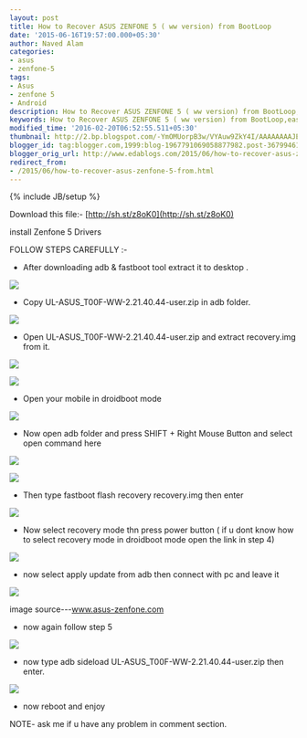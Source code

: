 ```yaml
---
layout: post
title: How to Recover ASUS ZENFONE 5 ( ww version) from BootLoop
date: '2015-06-16T19:57:00.000+05:30'
author: Naved Alam
categories:
- asus
- zenfone-5
tags:
- Asus
- zenfone 5
- Android
description: How to Recover ASUS ZENFONE 5 ( ww version) from BootLoop,easiest way to recover from bootloop in asus zenfone 5 and other mobiles.
keywords: How to Recover ASUS ZENFONE 5 ( ww version) from BootLoop,easiest way to recover from bootloop in asus zenfone 5 and other mobiles.
modified_time: '2016-02-20T06:52:55.511+05:30'
thumbnail: http://2.bp.blogspot.com/-YmOMUorpB3w/VYAuw9ZkY4I/AAAAAAAAJE8/H1QWCD_JNx8/s72-c/1.png
blogger_id: tag:blogger.com,1999:blog-1967791069058877982.post-3679946100389444367
blogger_orig_url: http://www.edablogs.com/2015/06/how-to-recover-asus-zenfone-5-from.html
redirect_from:
- /2015/06/how-to-recover-asus-zenfone-5-from.html
---
```


{% include JB/setup %}

Download this file:- [http://sh.st/z8oK0](http://sh.st/z8oK0)  

install Zenfone 5 Drivers  

FOLLOW STEPS CAREFULLY :-  

*   After downloading adb & fastboot tool extract it to desktop .

[![](https://2.bp.blogspot.com/-YmOMUorpB3w/VYAuw9ZkY4I/AAAAAAAAJE8/H1QWCD_JNx8/s320/1.png)](http://2.bp.blogspot.com/-YmOMUorpB3w/VYAuw9ZkY4I/AAAAAAAAJE8/H1QWCD_JNx8/s1600/1.png)

*   Copy UL-ASUS_T00F-WW-2.21.40.44-user.zip in adb folder.

[![](https://2.bp.blogspot.com/-vXCQwvK0aRg/VYAun0vElbI/AAAAAAAAJEE/P4JLPt12_iE/s320/2.png)](http://2.bp.blogspot.com/-vXCQwvK0aRg/VYAun0vElbI/AAAAAAAAJEE/P4JLPt12_iE/s1600/2.png)

*   Open UL-ASUS_T00F-WW-2.21.40.44-user.zip and extract recovery.img from it.

[![](https://3.bp.blogspot.com/-XKgB-8qw3QI/VYAuoRsb3PI/AAAAAAAAJEI/K2kTPYQPQVw/s320/3.png)](http://3.bp.blogspot.com/-XKgB-8qw3QI/VYAuoRsb3PI/AAAAAAAAJEI/K2kTPYQPQVw/s1600/3.png)

[![](https://1.bp.blogspot.com/-_GkxIx8bYsM/VYAurDfk68I/AAAAAAAAJEU/SZVJqqpLsIE/s320/4.png)](http://1.bp.blogspot.com/-_GkxIx8bYsM/VYAurDfk68I/AAAAAAAAJEU/SZVJqqpLsIE/s1600/4.png)

*   Open your mobile in droidboot mode

[![](https://4.bp.blogspot.com/-16X0hEx3-00/VYAwv67Y_4I/AAAAAAAAJFI/sg_b-9_mOf4/s320/20150429_114821.jpg)](http://4.bp.blogspot.com/-16X0hEx3-00/VYAwv67Y_4I/AAAAAAAAJFI/sg_b-9_mOf4/s1600/20150429_114821.jpg)

*   Now open adb folder and press SHIFT + Right Mouse Button and select open command here

[![](https://4.bp.blogspot.com/-oQVBa3XhkjQ/VYAurFzDQrI/AAAAAAAAJEY/aYwNOBJ_0Eg/s320/5.png)](http://4.bp.blogspot.com/-oQVBa3XhkjQ/VYAurFzDQrI/AAAAAAAAJEY/aYwNOBJ_0Eg/s1600/5.png)

[![](https://1.bp.blogspot.com/-zFrWLazPElk/VYAuuBoDnSI/AAAAAAAAJEk/nUkv-8xhoxA/s320/6.png)](http://1.bp.blogspot.com/-zFrWLazPElk/VYAuuBoDnSI/AAAAAAAAJEk/nUkv-8xhoxA/s1600/6.png)

*   Then type fastboot flash recovery recovery.img then enter

[![](https://1.bp.blogspot.com/-c3UX4S2gxeA/VYAuuYfm_8I/AAAAAAAAJEo/Pup2MQLkv9g/s320/7.png)](http://1.bp.blogspot.com/-c3UX4S2gxeA/VYAuuYfm_8I/AAAAAAAAJEo/Pup2MQLkv9g/s1600/7.png)

*   Now select recovery mode thn press power button ( if u dont know how to select recovery mode in droidboot mode open the link in step 4)

[![](https://2.bp.blogspot.com/-Uv8aNFN68mw/VYAxbxWOw6I/AAAAAAAAJFQ/_ROUgpMh0gA/s320/20150429_114957.jpg)](http://2.bp.blogspot.com/-Uv8aNFN68mw/VYAxbxWOw6I/AAAAAAAAJFQ/_ROUgpMh0gA/s1600/20150429_114957.jpg)

*   now select apply update from adb then connect with pc and leave it

[![](https://2.bp.blogspot.com/-S46bAwz9Qus/VYAx2ApUEVI/AAAAAAAAJFY/qXaTNK5_OWc/s320/20150429_114919.jpg)](http://2.bp.blogspot.com/-S46bAwz9Qus/VYAx2ApUEVI/AAAAAAAAJFY/qXaTNK5_OWc/s1600/20150429_114919.jpg)

image source---www.asus-zenfone.com

*   now again follow step 5

[![](https://3.bp.blogspot.com/-oQVBa3XhkjQ/VYAurFzDQrI/AAAAAAAAJEg/ek_pQGphxhE/s320/5.png)](http://3.bp.blogspot.com/-oQVBa3XhkjQ/VYAurFzDQrI/AAAAAAAAJEg/ek_pQGphxhE/s1600/5.png)

*   now type adb sideload UL-ASUS_T00F-WW-2.21.40.44-user.zip then enter.

[![](https://2.bp.blogspot.com/-7cuAJ2KwLHw/VYAuw3yM1lI/AAAAAAAAJE0/4ezGDrL9n6s/s320/8.png)](http://2.bp.blogspot.com/-7cuAJ2KwLHw/VYAuw3yM1lI/AAAAAAAAJE0/4ezGDrL9n6s/s1600/8.png)

*   now reboot and enjoy

NOTE- ask me if u have any problem in comment section.